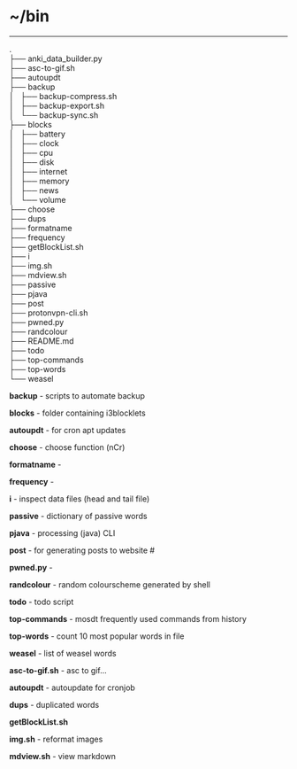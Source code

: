 # ~/bin

---

                                
.                               
├── anki_data_builder.py        
├── asc-to-gif.sh               
├── autoupdt                    
├── backup                      
│   ├── backup-compress.sh      
│   ├── backup-export.sh        
│   └── backup-sync.sh          
├── blocks                      
│   ├── battery                 
│   ├── clock                   
│   ├── cpu                     
│   ├── disk                    
│   ├── internet                
│   ├── memory                  
│   ├── news                    
│   └── volume                  
├── choose                      
├── dups                        
├── formatname                  
├── frequency                   
├── getBlockList.sh             
├── i                           
├── img.sh                      
├── mdview.sh                   
├── passive                     
├── pjava                       
├── post                        
├── protonvpn-cli.sh            
├── pwned.py                    
├── randcolour                  
├── README.md                   
├── todo                        
├── top-commands                
├── top-words                   
└── weasel                      

**backup** - scripts to automate backup 

**blocks** - folder containing i3blocklets

**autoupdt** -  for cron apt updates

**choose** -  choose function (nCr)

**formatname** - 

**frequency** - 

**i** -  inspect data files (head and tail file)

**passive** - dictionary of passive words

**pjava** - processing (java) CLI

**post** - for generating posts to website #

**pwned.py** - 

**randcolour** - random colourscheme generated by shell

**todo** - todo script

**top-commands** - mosdt frequently used commands from history

**top-words** -  count 10 most popular words in file

**weasel** - list of weasel words

**asc-to-gif.sh**  - asc to gif...

**autoupdt** - autoupdate for cronjob

**dups** - duplicated words

**getBlockList.sh**

**img.sh** - reformat images

**mdview.sh** - view markdown 
